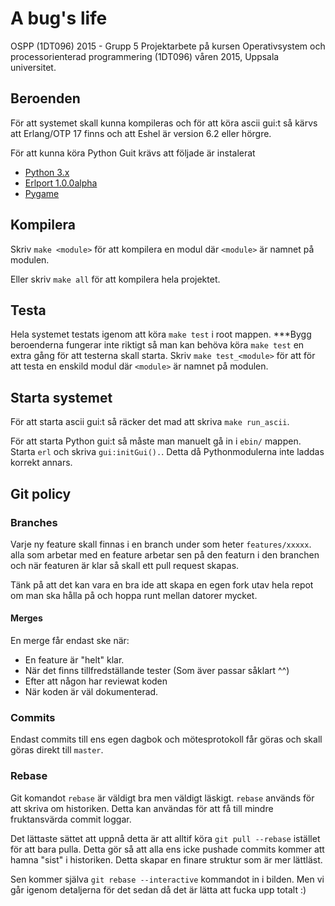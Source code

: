 # A bug's life

OSPP (1DT096) 2015 - Grupp 5
Projektarbete på kursen Operativsystem och processorienterad
programmering (1DT096) våren 2015, Uppsala universitet.

## Beroenden

För att systemet skall kunna kompileras och för att köra ascii gui:t så kärvs att 
Erlang/OTP 17 finns och att Eshel är version 6.2 eller hörgre.

För att kunna köra Python Guit krävs att följade är instalerat 

* [Python 3.x](https://www.python.org/downloads/)
* [Erlport 1.0.0alpha](http://erlport.org/)
* [Pygame](http://www.pygame.org/)

## Kompilera

Skriv `make <module>` för att kompilera en modul där `<module>` är namnet på modulen.

Eller skriv `make all` för att kompilera hela projektet.

## Testa

Hela systemet testats igenom att köra  `make test` i root mappen. ***Bygg beroenderna fungerar inte riktigt så man kan behöva köra `make test` en extra gång för att testerna skall starta.
Skriv `make test_<module>` för att för att testa en enskild modul där `<module>` är namnet på modulen.

## Starta systemet

För att starta ascii gui:t så räcker det mad att skriva `make run_ascii`.

För att starta Python gui:t så måste man manuelt gå in i `ebin/` mappen. Starta `erl` och skriva `gui:initGui().`.
Detta då Pythonmodulerna inte laddas korrekt annars.

## Git policy

### Branches
Varje ny feature skall finnas i en branch under som heter `features/xxxxx`.
alla som arbetar med en feature arbetar sen på den featurn i den branchen och när featuren
är klar så skall ett pull request skapas.

Tänk på att det kan vara en bra ide att skapa en egen fork utav hela repot om man ska hålla på och hoppa runt mellan datorer mycket.

#### Merges
En merge får endast ske när:
* En feature är "helt" klar.
* När det finns tillfredställande tester (Som äver passar såklart ^^)
* Efter att någon har reviewat koden
* När koden är väl dokumenterad.

### Commits
Endast commits till ens egen dagbok och mötesprotokoll får göras och skall göras direkt till `master`.

### Rebase
Git komandot `rebase` är väldigt bra men väldigt läskigt.
`rebase` används för att skriva om historiken. Detta kan användas för att få till mindre fruktansvärda commit loggar.

Det lättaste sättet att uppnå detta är att alltif köra `git pull --rebase` istället för att bara pulla.
Detta gör så att alla ens icke pushade commits kommer att hamna "sist" i historiken. Detta skapar en finare struktur som är mer lättläst.

Sen kommer själva `git rebase --interactive` kommandot in i bilden. Men vi går igenom detaljerna för det sedan då det är lätta att fucka upp totalt :)
